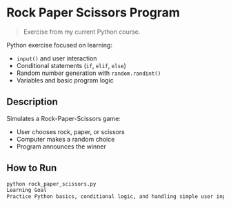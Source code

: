 # Rock Paper Scissors Program

> Exercise from my current Python course.

Python exercise focused on learning:

- `input()` and user interaction  
- Conditional statements (`if`, `elif`, `else`)  
- Random number generation with `random.randint()`  
- Variables and basic program logic  

## Description

Simulates a Rock-Paper-Scissors game:

- User chooses rock, paper, or scissors  
- Computer makes a random choice  
- Program announces the winner  

## How to Run

```bash
python rock_paper_scissors.py
Learning Goal
Practice Python basics, conditional logic, and handling simple user input.